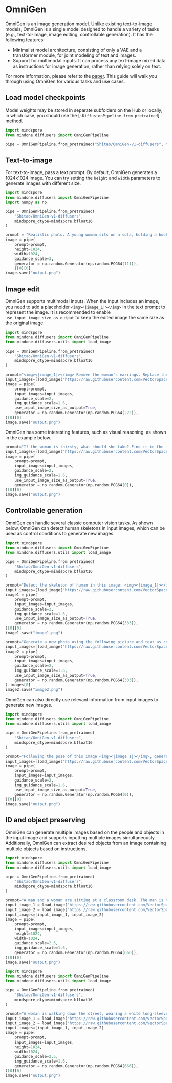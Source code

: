 <!--Copyright 2024 The HuggingFace Team. All rights reserved.

Licensed under the Apache License, Version 2.0 (the "License"); you may not use this file except in compliance with
the License. You may obtain a copy of the License at

http://www.apache.org/licenses/LICENSE-2.0

Unless required by applicable law or agreed to in writing, software distributed under the License is distributed on
an "AS IS" BASIS, WITHOUT WARRANTIES OR CONDITIONS OF ANY KIND, either express or implied. See the License for the
specific language governing permissions and limitations under the License.
-->
# OmniGen

OmniGen is an image generation model. Unlike existing text-to-image models, OmniGen is a single model designed to handle a variety of tasks (e.g., text-to-image, image editing, controllable generation). It has the following features:
- Minimalist model architecture, consisting of only a VAE and a transformer module, for joint modeling of text and images.
- Support for multimodal inputs. It can process any text-image mixed data as instructions for image generation, rather than relying solely on text.

For more information, please refer to the [paper](https://arxiv.org/pdf/2409.11340).
This guide will walk you through using OmniGen for various tasks and use cases.

## Load model checkpoints

Model weights may be stored in separate subfolders on the Hub or locally, in which case, you should use the [`~DiffusionPipeline.from_pretrained`] method.

```python
import mindspore
from mindone.diffusers import OmniGenPipeline

pipe = OmniGenPipeline.from_pretrained("Shitao/OmniGen-v1-diffusers", mindspore_dtype=mindspore.bfloat16)
```

## Text-to-image

For text-to-image, pass a text prompt. By default, OmniGen generates a 1024x1024 image. 
You can try setting the `height` and `width` parameters to generate images with different size.

```python
import mindspore
from mindone.diffusers import OmniGenPipeline
import numpy as np

pipe = OmniGenPipeline.from_pretrained(
    "Shitao/OmniGen-v1-diffusers",
    mindspore_dtype=mindspore.bfloat16
)

prompt = "Realistic photo. A young woman sits on a sofa, holding a book and facing the camera. She wears delicate silver hoop earrings adorned with tiny, sparkling diamonds that catch the light, with her long chestnut hair cascading over her shoulders. Her eyes are focused and gentle, framed by long, dark lashes. She is dressed in a cozy cream sweater, which complements her warm, inviting smile. Behind her, there is a table with a cup of water in a sleek, minimalist blue mug. The background is a serene indoor setting with soft natural light filtering through a window, adorned with tasteful art and flowers, creating a cozy and peaceful ambiance. 4K, HD."
image = pipe(
    prompt=prompt,
    height=1024,
    width=1024,
    guidance_scale=3,
    generator = np.random.Generator(np.random.PCG64(111)),
    )[0][0]
image.save("output.png")
```

## Image edit

OmniGen supports multimodal inputs. 
When the input includes an image, you need to add a placeholder `<img><|image_1|></img>` in the text prompt to represent the image. 
It is recommended to enable `use_input_image_size_as_output` to keep the edited image the same size as the original image.

```python
import mindspore
from mindone.diffusers import OmniGenPipeline
from mindone.diffusers.utils import load_image 

pipe = OmniGenPipeline.from_pretrained(
    "Shitao/OmniGen-v1-diffusers",
    mindspore_dtype=mindspore.bfloat16
)

prompt="<img><|image_1|></img> Remove the woman's earrings. Replace the mug with a clear glass filled with sparkling iced cola."
input_images=[load_image("https://raw.githubusercontent.com/VectorSpaceLab/OmniGen/main/imgs/docs_img/t2i_woman_with_book.png")]
image = pipe(
    prompt=prompt, 
    input_images=input_images, 
    guidance_scale=2, 
    img_guidance_scale=1.6,
    use_input_image_size_as_output=True,
    generator = np.random.Generator(np.random.PCG64(222)),
)[0][0]
image.save("output.png")
```


OmniGen has some interesting features, such as visual reasoning, as shown in the example below.

```python
prompt="If the woman is thirsty, what should she take? Find it in the image and highlight it in blue. <img><|image_1|></img>"
input_images=[load_image("https://raw.githubusercontent.com/VectorSpaceLab/OmniGen/main/imgs/docs_img/edit.png")]
image = pipe(
    prompt=prompt, 
    input_images=input_images, 
    guidance_scale=2, 
    img_guidance_scale=1.6,
    use_input_image_size_as_output=True,
    generator = np.random.Generator(np.random.PCG64(0)),
)[0][0]
image.save("output.png")
```


## Controllable generation

OmniGen can handle several classic computer vision tasks. As shown below, OmniGen can detect human skeletons in input images, which can be used as control conditions to generate new images.

```python
import mindspore
from mindone.diffusers import OmniGenPipeline
from mindone.diffusers.utils import load_image 

pipe = OmniGenPipeline.from_pretrained(
    "Shitao/OmniGen-v1-diffusers",
    mindspore_dtype=mindspore.bfloat16
)

prompt="Detect the skeleton of human in this image: <img><|image_1|></img>"
input_images=[load_image("https://raw.githubusercontent.com/VectorSpaceLab/OmniGen/main/imgs/docs_img/edit.png")]
image1 = pipe(
    prompt=prompt, 
    input_images=input_images, 
    guidance_scale=2, 
    img_guidance_scale=1.6,
    use_input_image_size_as_output=True,
    generator = np.random.Generator(np.random.PCG64(333)),
)[0][0]
image1.save("image1.png")

prompt="Generate a new photo using the following picture and text as conditions: <img><|image_1|></img>\n A young boy is sitting on a sofa in the library, holding a book. His hair is neatly combed, and a faint smile plays on his lips, with a few freckles scattered across his cheeks. The library is quiet, with rows of shelves filled with books stretching out behind him."
input_images=[load_image("https://raw.githubusercontent.com/VectorSpaceLab/OmniGen/main/imgs/docs_img/skeletal.png")]
image2 = pipe(
    prompt=prompt, 
    input_images=input_images, 
    guidance_scale=2, 
    img_guidance_scale=1.6,
    use_input_image_size_as_output=True,
    generator = np.random.Generator(np.random.PCG64(333)),
).images[0]
image2.save("image2.png")
```


OmniGen can also directly use relevant information from input images to generate new images.

```python
import mindspore
from mindone.diffusers import OmniGenPipeline
from mindone.diffusers.utils import load_image 

pipe = OmniGenPipeline.from_pretrained(
    "Shitao/OmniGen-v1-diffusers",
    mindspore_dtype=mindspore.bfloat16
)

prompt="Following the pose of this image <img><|image_1|></img>, generate a new photo: A young boy is sitting on a sofa in the library, holding a book. His hair is neatly combed, and a faint smile plays on his lips, with a few freckles scattered across his cheeks. The library is quiet, with rows of shelves filled with books stretching out behind him."
input_images=[load_image("https://raw.githubusercontent.com/VectorSpaceLab/OmniGen/main/imgs/docs_img/edit.png")]
image = pipe(
    prompt=prompt, 
    input_images=input_images, 
    guidance_scale=2, 
    img_guidance_scale=1.6,
    use_input_image_size_as_output=True,
    generator = np.random.Generator(np.random.PCG64(0)),
)[0][0]
image.save("output.png")
```


## ID and object preserving

OmniGen can generate multiple images based on the people and objects in the input image and supports inputting multiple images simultaneously. 
Additionally, OmniGen can extract desired objects from an image containing multiple objects based on instructions.

```python
import mindspore
from mindone.diffusers import OmniGenPipeline
from mindone.diffusers.utils import load_image 

pipe = OmniGenPipeline.from_pretrained(
    "Shitao/OmniGen-v1-diffusers",
    mindspore_dtype=mindspore.bfloat16
)

prompt="A man and a woman are sitting at a classroom desk. The man is the man with yellow hair in <img><|image_1|></img>. The woman is the woman on the left of <img><|image_2|></img>"
input_image_1 = load_image("https://raw.githubusercontent.com/VectorSpaceLab/OmniGen/main/imgs/docs_img/3.png")
input_image_2 = load_image("https://raw.githubusercontent.com/VectorSpaceLab/OmniGen/main/imgs/docs_img/4.png")
input_images=[input_image_1, input_image_2]
image = pipe(
    prompt=prompt, 
    input_images=input_images, 
    height=1024,
    width=1024,
    guidance_scale=2.5, 
    img_guidance_scale=1.6,
    generator = np.random.Generator(np.random.PCG64(666)),
)[0][0]
image.save("output.png")
```


```py
import mindspore
from mindone.diffusers import OmniGenPipeline
from mindone.diffusers.utils import load_image 

pipe = OmniGenPipeline.from_pretrained(
    "Shitao/OmniGen-v1-diffusers",
    mindspore_dtype=mindspore.bfloat16
)

prompt="A woman is walking down the street, wearing a white long-sleeve blouse with lace details on the sleeves, paired with a blue pleated skirt. The woman is <img><|image_1|></img>. The long-sleeve blouse and a pleated skirt are <img><|image_2|></img>."
input_image_1 = load_image("https://raw.githubusercontent.com/VectorSpaceLab/OmniGen/main/imgs/docs_img/emma.jpeg")
input_image_2 = load_image("https://raw.githubusercontent.com/VectorSpaceLab/OmniGen/main/imgs/docs_img/dress.jpg")
input_images=[input_image_1, input_image_2]
image = pipe(
    prompt=prompt, 
    input_images=input_images, 
    height=1024,
    width=1024,
    guidance_scale=2.5, 
    img_guidance_scale=1.6,
    generator = np.random.Generator(np.random.PCG64(666)),
)[0][0]
image.save("output.png")
```
